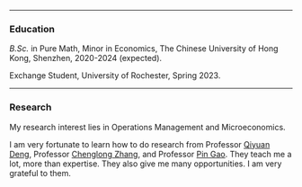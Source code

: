 * * *
### Education
_B.Sc._ in Pure Math, Minor in Economics, The Chinese University of Hong Kong, Shenzhen, 2020-2024 (expected).

Exchange Student, University of Rochester, Spring 2023.

* * *
### Research
My research interest lies in Operations Management and Microeconomics.

I am very fortunate to learn how to do research from Professor [Qiyuan Deng](https://myweb.cuhk.edu.cn/dengqiyuan), Professor [Chenglong Zhang](https://myweb.cuhk.edu.cn/zhangchenglong), and Professor [Pin Gao](https://myweb.cuhk.edu.cn/gaopin). They teach me a lot, more than expertise. They also give me many opportunities. I am very grateful to them.
